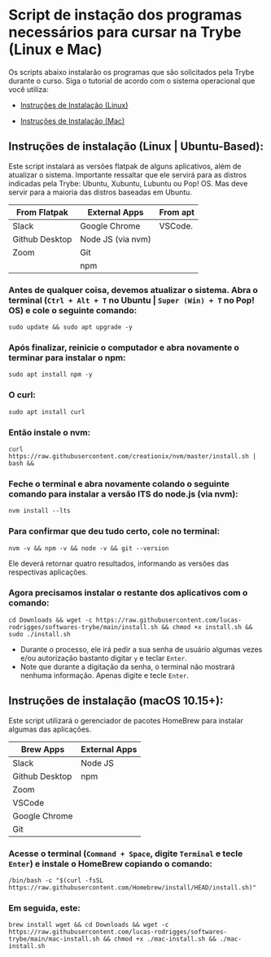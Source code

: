 # Script de instação dos programas necessários para cursar na Trybe (Linux e Mac)
Os scripts abaixo instalarão os programas que são solicitados pela Trybe durante o curso. Siga o tutorial de acordo com o sistema operacional que você utiliza: 


  * [Instruções de Instalação (Linux)](#instruções-de-instalação-linux--ubuntu-based)

  * [Instruções de Instalação (Mac)](#instruções-de-instalação-macos-1015)


## Instruções de instalação (Linux | Ubuntu-Based):


Este script instalará as versões flatpak de alguns aplicativos, além de atualizar o sistema. Importante ressaltar que ele servirá para as distros indicadas pela Trybe: Ubuntu, Xubuntu, Lubuntu ou Pop! OS. Mas deve servir para a maioria das distros baseadas em Ubuntu.

| From Flatpak | External Apps | From apt |
| -------------|---------------|--------- |
| Slack        | Google Chrome | VSCode.  |
| Github Desktop | Node JS (via nvm) |    |
| Zoom         | Git           |          |
|              | npm           |          |


### Antes de qualquer coisa, devemos atualizar o sistema. Abra o terminal (`Ctrl + Alt + T` no Ubuntu | `Super (Win) + T` no Pop! OS) e cole o seguinte comando:
```
sudo update && sudo apt upgrade -y
```
### Após finalizar, reinicie o computador e abra novamente o terminar para instalar o npm:
```
sudo apt install npm -y
```
### O curl:
```
sudo apt install curl 
```
### Então instale o nvm:
```
curl https://raw.githubusercontent.com/creationix/nvm/master/install.sh | bash && 
```
### Feche o terminal e abra novamente colando o seguinte comando para instalar a versão lTS do node.js (via nvm):
```
nvm install --lts
```
### Para confirmar que deu tudo certo, cole no terminal:
```
nvm -v && npm -v && node -v && git --version
```
Ele deverá retornar quatro resultados, informando as versões das respectivas aplicações.

### Agora precisamos instalar o restante dos aplicativos com o comando:

```
cd Downloads && wget -c https://raw.githubusercontent.com/lucas-rodrigges/softwares-trybe/main/install.sh && chmod +x install.sh && sudo ./install.sh
```
  * Durante o processo, ele irá pedir a sua senha de usuário algumas vezes e/ou autorização bastanto digitar `y` e teclar `Enter`.  
  * Note que durante a digitação da senha, o terminal não mostrará nenhuma informação. Apenas digite e tecle `Enter`.  
  




## Instruções de instalação (macOS 10.15+):

Este script utilizará o gerenciador de pacotes HomeBrew para instalar algumas das aplicações. 

| Brew Apps | External Apps |
| -------------|---------------|
| Slack        |  Node JS |
| Github Desktop | npm |
| Zoom         |            
| VSCode       | 
| Google Chrome |
| Git |


### Acesse o terminal (`Command + Space`, digite `Terminal` e tecle `Enter`) e instale o HomeBrew copiando o comando:
``` 
/bin/bash -c "$(curl -fsSL https://raw.githubusercontent.com/Homebrew/install/HEAD/install.sh)"
``` 

### Em seguida, este:
```
brew install wget && cd Downloads && wget -c https://raw.githubusercontent.com/lucas-rodrigges/softwares-trybe/main/mac-install.sh && chmod +x ./mac-install.sh && ./mac-install.sh
```

